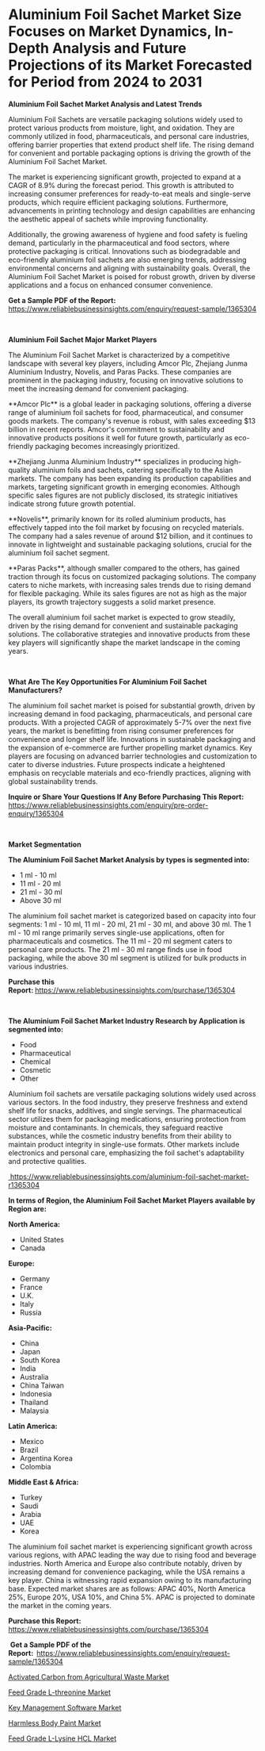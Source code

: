 <p><h1>Aluminium Foil Sachet Market Size Focuses on Market Dynamics, In-Depth Analysis and Future Projections of its Market Forecasted for Period from 2024 to 2031</h1></p><p><strong>Aluminium Foil Sachet Market Analysis and Latest Trends</strong></p>
<p><p>Aluminium Foil Sachets are versatile packaging solutions widely used to protect various products from moisture, light, and oxidation. They are commonly utilized in food, pharmaceuticals, and personal care industries, offering barrier properties that extend product shelf life. The rising demand for convenient and portable packaging options is driving the growth of the Aluminium Foil Sachet Market.</p><p>The market is experiencing significant growth, projected to expand at a CAGR of 8.9% during the forecast period. This growth is attributed to increasing consumer preferences for ready-to-eat meals and single-serve products, which require efficient packaging solutions. Furthermore, advancements in printing technology and design capabilities are enhancing the aesthetic appeal of sachets while improving functionality.</p><p>Additionally, the growing awareness of hygiene and food safety is fueling demand, particularly in the pharmaceutical and food sectors, where protective packaging is critical. Innovations such as biodegradable and eco-friendly aluminium foil sachets are also emerging trends, addressing environmental concerns and aligning with sustainability goals. Overall, the Aluminium Foil Sachet Market is poised for robust growth, driven by diverse applications and a focus on enhanced consumer convenience.</p></p>
<p><strong>Get a Sample PDF of the Report:&nbsp;</strong> <a href="https://www.reliablebusinessinsights.com/enquiry/request-sample/1365304?utm_campaign=57&utm_medium=2&utm_source=Github&utm_content=ia&utm_term=06122024&utm_id=aluminium-foil-sachet">https://www.reliablebusinessinsights.com/enquiry/request-sample/1365304</a></p>
<p>&nbsp;</p>
<p><strong>Aluminium Foil Sachet Major Market Players</strong></p>
<p><p>The Aluminium Foil Sachet Market is characterized by a competitive landscape with several key players, including Amcor Plc, Zhejiang Junma Aluminium Industry, Novelis, and Paras Packs. These companies are prominent in the packaging industry, focusing on innovative solutions to meet the increasing demand for convenient packaging.</p><p>**Amcor Plc** is a global leader in packaging solutions, offering a diverse range of aluminium foil sachets for food, pharmaceutical, and consumer goods markets. The company's revenue is robust, with sales exceeding $13 billion in recent reports. Amcor's commitment to sustainability and innovative products positions it well for future growth, particularly as eco-friendly packaging becomes increasingly prioritized.</p><p>**Zhejiang Junma Aluminium Industry** specializes in producing high-quality aluminium foils and sachets, catering specifically to the Asian markets. The company has been expanding its production capabilities and markets, targeting significant growth in emerging economies. Although specific sales figures are not publicly disclosed, its strategic initiatives indicate strong future growth potential.</p><p>**Novelis**, primarily known for its rolled aluminium products, has effectively tapped into the foil market by focusing on recycled materials. The company had a sales revenue of around $12 billion, and it continues to innovate in lightweight and sustainable packaging solutions, crucial for the aluminium foil sachet segment.</p><p>**Paras Packs**, although smaller compared to the others, has gained traction through its focus on customized packaging solutions. The company caters to niche markets, with increasing sales trends due to rising demand for flexible packaging. While its sales figures are not as high as the major players, its growth trajectory suggests a solid market presence.</p><p>The overall aluminium foil sachet market is expected to grow steadily, driven by the rising demand for convenient and sustainable packaging solutions. The collaborative strategies and innovative products from these key players will significantly shape the market landscape in the coming years.</p></p>
<p>&nbsp;</p>
<p><strong>What Are The Key Opportunities For Aluminium Foil Sachet Manufacturers?</strong></p>
<p><p>The aluminium foil sachet market is poised for substantial growth, driven by increasing demand in food packaging, pharmaceuticals, and personal care products. With a projected CAGR of approximately 5-7% over the next five years, the market is benefitting from rising consumer preferences for convenience and longer shelf life. Innovations in sustainable packaging and the expansion of e-commerce are further propelling market dynamics. Key players are focusing on advanced barrier technologies and customization to cater to diverse industries. Future prospects indicate a heightened emphasis on recyclable materials and eco-friendly practices, aligning with global sustainability trends.</p></p>
<p><strong>Inquire or Share Your Questions If Any Before Purchasing This Report:</strong> <a href="https://www.reliablebusinessinsights.com/enquiry/pre-order-enquiry/1365304?utm_campaign=57&utm_medium=2&utm_source=Github&utm_content=ia&utm_term=06122024&utm_id=aluminium-foil-sachet">https://www.reliablebusinessinsights.com/enquiry/pre-order-enquiry/1365304</a></p>
<p>&nbsp;</p>
<p><strong>Market Segmentation</strong></p>
<p><strong>The Aluminium Foil Sachet Market Analysis by types is segmented into:</strong></p>
<p><ul><li>1 ml - 10 ml</li><li>11 ml - 20 ml</li><li>21 ml - 30 ml</li><li>Above 30 ml</li></ul></p>
<p><p>The aluminium foil sachet market is categorized based on capacity into four segments: 1 ml - 10 ml, 11 ml - 20 ml, 21 ml - 30 ml, and above 30 ml. The 1 ml - 10 ml range primarily serves single-use applications, often for pharmaceuticals and cosmetics. The 11 ml - 20 ml segment caters to personal care products. The 21 ml - 30 ml range finds use in food packaging, while the above 30 ml segment is utilized for bulk products in various industries.</p></p>
<p><strong>Purchase this Report:&nbsp;</strong><a href="https://www.reliablebusinessinsights.com/purchase/1365304?utm_campaign=57&utm_medium=2&utm_source=Github&utm_content=ia&utm_term=06122024&utm_id=aluminium-foil-sachet">https://www.reliablebusinessinsights.com/purchase/1365304</a></p>
<p>&nbsp;</p>
<p><strong>The Aluminium Foil Sachet Market Industry Research by Application is segmented into:</strong></p>
<p><ul><li>Food</li><li>Pharmaceutical</li><li>Chemical</li><li>Cosmetic</li><li>Other</li></ul></p>
<p><p>Aluminium foil sachets are versatile packaging solutions widely used across various sectors. In the food industry, they preserve freshness and extend shelf life for snacks, additives, and single servings. The pharmaceutical sector utilizes them for packaging medications, ensuring protection from moisture and contaminants. In chemicals, they safeguard reactive substances, while the cosmetic industry benefits from their ability to maintain product integrity in single-use formats. Other markets include electronics and personal care, emphasizing the foil sachet's adaptability and protective qualities.</p></p>
<p><a href="https://www.reliablebusinessinsights.com/aluminium-foil-sachet-market-r1365304?utm_campaign=57&utm_medium=2&utm_source=Github&utm_content=ia&utm_term=06122024&utm_id=aluminium-foil-sachet">&nbsp;https://www.reliablebusinessinsights.com/aluminium-foil-sachet-market-r1365304</a></p>
<p><strong>In terms of Region, the Aluminium Foil Sachet Market Players available by Region are:</strong></p>
<p>
    <p> <strong> North America: </strong>
        <ul>
            <li>United States</li>
            <li>Canada</li>
        </ul>
        </p> 
    <p> <strong> Europe: </strong>
        <ul>
            <li>Germany</li>
            <li>France</li>
            <li>U.K.</li>
            <li>Italy</li>
            <li>Russia</li>
        </ul>
        </p> 
    <p> <strong> Asia-Pacific: </strong>
        <ul>
            <li>China</li>
            <li>Japan</li>
            <li>South Korea</li>
            <li>India</li>
            <li>Australia</li>
            <li>China Taiwan</li>
            <li>Indonesia</li>
            <li>Thailand</li>
            <li>Malaysia</li>
        </ul>
        </p> 
    <p> <strong> Latin America: </strong>
        <ul>
            <li>Mexico</li>
            <li>Brazil</li>
            <li>Argentina Korea</li>
            <li>Colombia</li>
        </ul>
        </p> 
    <p> <strong> Middle East & Africa: </strong>
        <ul>
            <li>Turkey</li>
            <li>Saudi</li>
            <li>Arabia</li>
            <li>UAE</li>
            <li>Korea</li>
        </ul>
    </p>
    </p>
<p><p>The aluminium foil sachet market is experiencing significant growth across various regions, with APAC leading the way due to rising food and beverage industries. North America and Europe also contribute notably, driven by increasing demand for convenience packaging, while the USA remains a key player. China is witnessing rapid expansion owing to its manufacturing base. Expected market shares are as follows: APAC 40%, North America 25%, Europe 20%, USA 10%, and China 5%. APAC is projected to dominate the market in the coming years.</p></p>
<p><strong>Purchase this Report: </strong><a href="https://www.reliablebusinessinsights.com/purchase/1365304?utm_campaign=57&utm_medium=2&utm_source=Github&utm_content=ia&utm_term=06122024&utm_id=aluminium-foil-sachet">https://www.reliablebusinessinsights.com/purchase/1365304</a></p>
<p>&nbsp;<strong>Get a Sample PDF of the Report:&nbsp;&nbsp;</strong><a href="https://www.reliablebusinessinsights.com/enquiry/request-sample/1365304?utm_campaign=57&utm_medium=2&utm_source=Github&utm_content=ia&utm_term=06122024&utm_id=aluminium-foil-sachet">https://www.reliablebusinessinsights.com/enquiry/request-sample/1365304</a></p>
<p><strong></strong></p>
<p><p><a href="https://www.linkedin.com/pulse/activated-carbon-from-agricultural-waste-market-growth-yug4f?utm_campaign=57&utm_medium=2&utm_source=Github&utm_content=ia&utm_term=06122024&utm_id=aluminium-foil-sachet">Activated Carbon from Agricultural Waste Market</a></p><p><a href="https://github.com/gullattedenna/Market-Research-Report-List-1/blob/main/feed-grade-l-threonine-market.md?utm_campaign=57&utm_medium=2&utm_source=Github&utm_content=ia&utm_term=06122024&utm_id=aluminium-foil-sachet">Feed Grade L-threonine Market</a></p><p><a href="https://issuu.com/reportprime-2/docs/key-management-software-market-size-2030.pptx?utm_campaign=57&utm_medium=2&utm_source=Github&utm_content=ia&utm_term=06122024&utm_id=aluminium-foil-sachet">Key Management Software Market</a></p><p><a href="https://issuu.com/reportprime-2/docs/harmless-body-paint-market-size-2030.pptx?utm_campaign=57&utm_medium=2&utm_source=Github&utm_content=ia&utm_term=06122024&utm_id=aluminium-foil-sachet">Harmless Body Paint Market</a></p><p><a href="https://github.com/AshrafKhan865/Market-Research-Report-List-1/blob/main/feed-grade-l-lysine-hcl-market.md?utm_campaign=57&utm_medium=2&utm_source=Github&utm_content=ia&utm_term=06122024&utm_id=aluminium-foil-sachet">Feed Grade L-Lysine HCL Market</a></p></p>